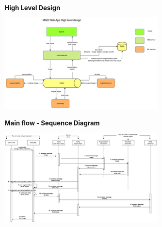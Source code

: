 ## High Level Design
<img src="doc/MGDAppHighLevelDesign.png"  />

## Main flow - Sequence Diagram
<img src="doc/MGDAppMainFlow.jpg"  />
